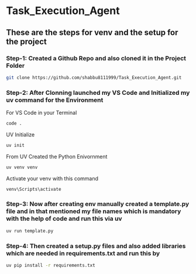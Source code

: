# Task_Execution_Agent

## These are the steps for venv and the setup for the project

### Step-1: Created a Github Repo and also cloned it in the Project Folder
```bash
git clone https://github.com/shabbu8111999/Task_Execution_Agent.git
```

### Step-2: After Clonning launched my VS Code and Initialized my uv command for the Environment

For VS Code in your Terminal
```bash
code .
```

UV Initialize
```bash
uv init
```

From UV Created the Python Enivornment
```bash
uv venv venv
```

Activate your venv with this command
```bash
venv\Scripts\activate
```

### Step-3: Now after creating env manually created a template.py file and in that mentioned my file names which is mandatory with the help of code and run this via uv
```bash
uv run template.py
```

### Step-4: Then created a setup.py files and also added libraries which are needed in requirements.txt and run this by
```bash
uv pip install -r requirements.txt
```